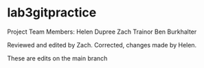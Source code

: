 # lab3gitpractice
Project Team Members:
Helen Dupree
Zach Trainor
Ben Burkhalter

Reviewed and edited by Zach.
Corrected, changes made by Helen.

These are edits on the main branch
